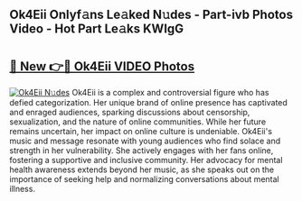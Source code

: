 ## Ok4Eii Onlyf𝚊ns Le𝚊ked N𝚞des - Part-ivb Photos Video - Hot Part Le𝚊ks KWIgG

# <h2><a href="http://ab92523.deff.icu/?id=Ok4Eii">🔗 New 👉🔴 Ok4Eii VIDEO Photos</a></h2>

[![Ok4Eii N𝚞des](https://i.imgur.com/rIISA9y.gif)](http://ab92523.deff.icu/?id=Ok4Eii)
Ok4Eii is a complex and controversial figure who has defied categorization. Her unique brand of online presence has captivated and enraged audiences, sparking discussions about censorship, sexualization, and the nature of online communities. While her future remains uncertain, her impact on online culture is undeniable. Ok4Eii's music and message resonate with young audiences who find solace and strength in her vulnerability. She actively engages with her fans online, fostering a supportive and inclusive community. Her advocacy for mental health awareness extends beyond her music, as she speaks out on the importance of seeking help and normalizing conversations about mental illness.
